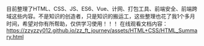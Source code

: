 目前整理了HTML、CSS、JS、ES6、Vue、计网、打包工具、前端安全、前端跨域这些内容。不是知识的创造者，只是知识的搬运工，这些整理也花了我1个多月时间，希望对你有所帮助，仅供学习使用！！！
在线观看文档内容：https://zzyzzy012.github.io/zz_ft_journey/assets/HTML+CSS/HTML_Summary.html
